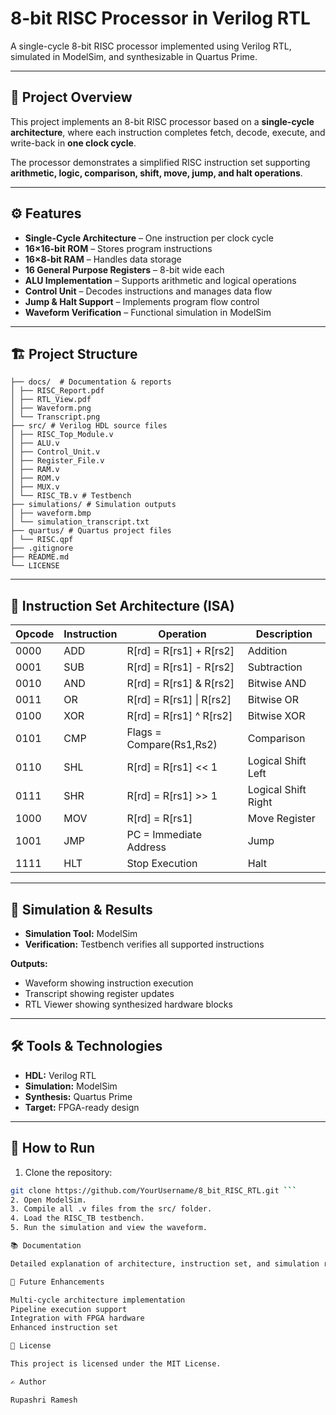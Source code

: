 # 8-bit RISC Processor in Verilog RTL

A single-cycle 8-bit RISC processor implemented using Verilog RTL, simulated in ModelSim, and synthesizable in Quartus Prime.

---

## 📌 Project Overview

This project implements an 8-bit RISC processor based on a **single-cycle architecture**, where each instruction completes fetch, decode, execute, and write-back in **one clock cycle**.

The processor demonstrates a simplified RISC instruction set supporting **arithmetic, logic, comparison, shift, move, jump, and halt operations**.

---

## ⚙️ Features

- **Single-Cycle Architecture** – One instruction per clock cycle  
- **16×16-bit ROM** – Stores program instructions  
- **16×8-bit RAM** – Handles data storage  
- **16 General Purpose Registers** – 8-bit wide each  
- **ALU Implementation** – Supports arithmetic and logical operations  
- **Control Unit** – Decodes instructions and manages data flow  
- **Jump & Halt Support** – Implements program flow control  
- **Waveform Verification** – Functional simulation in ModelSim  

---

## 🏗️ Project Structure

```RISC-Processor/
├── docs/  # Documentation & reports
│ ├── RISC_Report.pdf
│ ├── RTL_View.pdf
│ ├── Waveform.png
│ └── Transcript.png
├── src/ # Verilog HDL source files
│ ├── RISC_Top_Module.v
│ ├── ALU.v
│ ├── Control_Unit.v
│ ├── Register_File.v
│ ├── RAM.v
│ ├── ROM.v
│ ├── MUX.v
│ └── RISC_TB.v # Testbench
├── simulations/ # Simulation outputs
│ ├── waveform.bmp
│ └── simulation_transcript.txt
├── quartus/ # Quartus project files
│ └── RISC.qpf
├── .gitignore
├── README.md
└── LICENSE
```


---

## 🧩 Instruction Set Architecture (ISA)

| Opcode | Instruction | Operation | Description |
|--------|------------|-----------|-------------|
| 0000   | ADD        | R[rd] = R[rs1] + R[rs2] | Addition |
| 0001   | SUB        | R[rd] = R[rs1] - R[rs2] | Subtraction |
| 0010   | AND        | R[rd] = R[rs1] & R[rs2] | Bitwise AND |
| 0011   | OR         | R[rd] = R[rs1] \| R[rs2] | Bitwise OR |
| 0100   | XOR        | R[rd] = R[rs1] ^ R[rs2] | Bitwise XOR |
| 0101   | CMP        | Flags = Compare(Rs1,Rs2) | Comparison |
| 0110   | SHL        | R[rd] = R[rs1] << 1 | Logical Shift Left |
| 0111   | SHR        | R[rd] = R[rs1] >> 1 | Logical Shift Right |
| 1000   | MOV        | R[rd] = R[rs1] | Move Register |
| 1001   | JMP        | PC = Immediate Address | Jump |
| 1111   | HLT        | Stop Execution | Halt |

---

## 🧪 Simulation & Results

- **Simulation Tool:** ModelSim  
- **Verification:** Testbench verifies all supported instructions  

**Outputs:**

- Waveform showing instruction execution  
- Transcript showing register updates  
- RTL Viewer showing synthesized hardware blocks  

---

## 🛠️ Tools & Technologies

- **HDL:** Verilog RTL  
- **Simulation:** ModelSim  
- **Synthesis:** Quartus Prime  
- **Target:** FPGA-ready design  

---

## 📄 How to Run

1. Clone the repository:  
```bash
git clone https://github.com/YourUsername/8_bit_RISC_RTL.git ```
2. Open ModelSim.
3. Compile all .v files from the src/ folder.
4. Load the RISC_TB testbench.
5. Run the simulation and view the waveform.

📚 Documentation

Detailed explanation of architecture, instruction set, and simulation results is available in RISC_Report.pdf.

📌 Future Enhancements

Multi-cycle architecture implementation
Pipeline execution support
Integration with FPGA hardware
Enhanced instruction set

📜 License

This project is licensed under the MIT License.

✍️ Author

Rupashri Ramesh